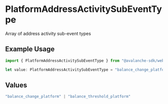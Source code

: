# PlatformAddressActivitySubEventType

Array of address activity sub-event types

## Example Usage

```typescript
import { PlatformAddressActivitySubEventType } from "@avalanche-sdk/webhooks/models/components";

let value: PlatformAddressActivitySubEventType = "balance_change_platform";
```

## Values

```typescript
"balance_change_platform" | "balance_threshold_platform"
```